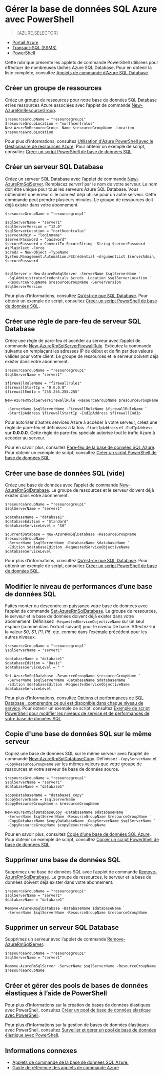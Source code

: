 <properties
	pageTitle="Gérer la base de données SQL Azure avec PowerShell | Microsoft Azure"
	description="Gestion d’Azure SQL Database avec PowerShell."
	services="sql-database"
	documentationCenter=""
	authors="stevestein"
	manager="jhubbard"
	editor="monicar"/>

<tags
	ms.service="sql-database"
	ms.workload="data-management"
	ms.tgt_pltfrm="na"
	ms.devlang="na"
	ms.topic="article"
	ms.date="09/13/2016"
	ms.author="sstein"/>

# Gérer la base de données SQL Azure avec PowerShell


> [AZURE.SELECTOR]
- [Portail Azure](sql-database-manage-portal.md)
- [Transact-SQL (SSMS)](sql-database-manage-azure-ssms.md)
- [PowerShell](sql-database-command-line-tools.md)

Cette rubrique présente les applets de commande PowerShell utilisées pour effectuer de nombreuses tâches Azure SQL Database. Pour en obtenir la liste complète, consultez [Applets de commande d’Azure SQL Database](https://msdn.microsoft.com/library/mt574084.aspx).


## Créer un groupe de ressources

Créez un groupe de ressources pour notre base de données SQL Database et les ressources Azure associées avec l’applet de commande [New-AzureRmResourceGroup](https://msdn.microsoft.com/library/azure/mt759837.aspx).

```
$resourceGroupName = "resourcegroup1"
$resourceGroupLocation = "northcentralus"
New-AzureRmResourceGroup -Name $resourceGroupName -Location $resourceGroupLocation
```

Pour plus d'informations, consultez [Utilisation d'Azure PowerShell avec le Gestionnaire de ressources Azure](../powershell-azure-resource-manager.md). Pour obtenir un exemple de script, consultez [Créer un script PowerShell de base de données SQL](sql-database-get-started-powershell.md#create-a-sql-database-powershell-script).

## Créer un serveur SQL Database

Créez un serveur SQL Database avec l’applet de commande [New-AzureRmSqlServer](https://msdn.microsoft.com/library/azure/mt603715.aspx). Remplacez *server1* par le nom de votre serveur. Le nom doit être unique pour tous les serveurs Azure SQL Database. Vous obtiendrez une erreur si le nom est déjà utilisé pour un autre serveur. Cette commande peut prendre plusieurs minutes. Le groupe de ressources doit déjà exister dans votre abonnement.

```
$resourceGroupName = "resourcegroup1"

$sqlServerName = "server1"
$sqlServerVersion = "12.0"
$sqlServerLocation = "northcentralus"
$serverAdmin = "loginname"
$serverPassword = "password" 
$securePassword = ConvertTo-SecureString –String $serverPassword –AsPlainText -Force
$creds = New-Object –TypeName System.Management.Automation.PSCredential –ArgumentList $serverAdmin, $securePassword
    

$sqlServer = New-AzureRmSqlServer -ServerName $sqlServerName `
 -SqlAdministratorCredentials $creds -Location $sqlServerLocation `
 -ResourceGroupName $resourceGroupName -ServerVersion $sqlServerVersion
```

Pour plus d’informations, consultez [Qu’est-ce que SQL Database](sql-database-technical-overview.md). Pour obtenir un exemple de script, consultez [Créer un script PowerShell de base de données SQL](sql-database-get-started-powershell.md#create-a-sql-database-powershell-script).


## Créer une règle de pare-feu de serveur SQL Database

Créez une règle de pare-feu et accéder au serveur avec l’applet de commande [New-AzureRmSqlServerFirewallRule](https://msdn.microsoft.com/library/azure/mt603860.aspx). Exécutez la commande suivante en remplaçant les adresses IP de début et de fin par des valeurs valides pour votre client. Le groupe de ressources et le serveur doivent déjà exister dans votre abonnement.

```
$resourceGroupName = "resourcegroup1"
$sqlServerName = "server1"

$firewallRuleName = "firewallrule1"
$firewallStartIp = "0.0.0.0"
$firewallEndIp = "255.255.255.255"

New-AzureRmSqlServerFirewallRule -ResourceGroupName $resourceGroupName `
 -ServerName $sqlServerName -FirewallRuleName $firewallRuleName `
 -StartIpAddress $firewallStartIp -EndIpAddress $firewallEndIp
```

Pour autoriser d’autres services Azure à accéder à votre serveur, créez une règle de pare-feu et définissez à la fois `-StartIpAddress` et `-EndIpAddress` sur **0.0.0.0**. Cette règle de pare-feu spéciale autorise tout le trafic Azure à accéder au serveur.

Pour en savoir plus, consultez [Pare-feu de la base de données SQL Azure](https://msdn.microsoft.com/library/azure/ee621782.aspx). Pour obtenir un exemple de script, consultez [Créer un script PowerShell de base de données SQL](sql-database-get-started-powershell.md#create-a-sql-database-powershell-script).


## Créer une base de données SQL (vide)

Créez une base de données avec l’applet de commande [New-AzureRmSqlDatabase](https://msdn.microsoft.com/library/azure/mt619339.aspx). Le groupe de ressources et le serveur doivent déjà exister dans votre abonnement.

```
$resourceGroupName = "resourcegroup1"
$sqlServerName = "server1"

$databaseName = "database1"
$databaseEdition = "Standard"
$databaseServiceLevel = "S0"

$currentDatabase = New-AzureRmSqlDatabase -ResourceGroupName $resourceGroupName `
 -ServerName $sqlServerName -DatabaseName $databaseName `
 -Edition $databaseEdition -RequestedServiceObjectiveName $databaseServiceLevel
```

Pour plus d’informations, consultez [Qu’est-ce que SQL Database](sql-database-technical-overview.md). Pour obtenir un exemple de script, consultez [Créer un script PowerShell de base de données SQL](sql-database-get-started-powershell.md#create-a-sql-database-powershell-script).


## Modifier le niveau de performances d’une base de données SQL

Faites monter ou descendre en puissance votre base de données avec l’applet de commande [Set-AzureRmSqlDatabase](https://msdn.microsoft.com/library/azure/mt619433.aspx). Le groupe de ressources, le serveur et la base de données doivent déjà exister dans votre abonnement. Définissez `-RequestedServiceObjectiveName` sur un seul espace (comme dans l’extrait suivant) pour le niveau De base. Affectez-lui la valeur *S0*, *S1*, *P1*, *P6*, etc. comme dans l’exemple précédent pour les autres niveaux.

```
$resourceGroupName = "resourcegroup1"
$sqlServerName = "server1"

$databaseName = "database1"
$databaseEdition = "Basic"
$databaseServiceLevel = " "

Set-AzureRmSqlDatabase -ResourceGroupName $resourceGroupName `
 -ServerName $sqlServerName -DatabaseName $databaseName `
 -Edition $databaseEdition -RequestedServiceObjectiveName $databaseServiceLevel
```

Pour plus d’informations, consultez [Options et performances de SQL Database : comprendre ce qui est disponible dans chaque niveau de service](sql-database-service-tiers.md). Pour obtenir un exemple de script, consultez [Exemple de script PowerShell pour modifier les niveaux de service et de performances de votre base de données SQL](sql-database-scale-up-powershell.md#sample-powershell-script-to-change-the-service-tier-and-performance-level-of-your-sql-database).

## Copie d'une base de données SQL sur le même serveur

Copiez une base de données SQL sur le même serveur avec l’applet de commande [New-AzureRmSqlDatabaseCopy](https://msdn.microsoft.com/library/azure/mt603644.aspx). Définissez `-CopyServerName` et `-CopyResourceGroupName` sur les mêmes valeurs que votre groupe de ressources et votre serveur de base de données source.

```
$resourceGroupName = "resourcegroup1"
$sqlServerName = "server1"
$databaseName = "database1"

$copyDatabaseName = "database1_copy"
$copyServerName = $sqlServerName
$copyResourceGroupName = $resourceGroupName

New-AzureRmSqlDatabaseCopy -DatabaseName $databaseName `
 -ServerName $sqlServerName -ResourceGroupName $resourceGroupName `
 -CopyDatabaseName $copyDatabaseName -CopyServerName $sqlServerName `
 -CopyResourceGroupName $copyResourceGroupName
```

Pour en savoir plus, consultez [Copie d’une base de données SQL Azure](sql-database-copy.md). Pour obtenir un exemple de script, consultez [Copier un script PowerShell de base de données SQL](sql-database-copy-powershell.md#example-powershell-script).


## Supprimer une base de données SQL

Supprimez une base de données SQL avec l’applet de commande [Remove-AzureRmSqlDatabase](https://msdn.microsoft.com/library/azure/mt619368.aspx). Le groupe de ressources, le serveur et la base de données doivent déjà exister dans votre abonnement.

```
$resourceGroupName = "resourcegroup1"
$sqlServerName = "server1"
$databaseName = "database1"

Remove-AzureRmSqlDatabase -DatabaseName $databaseName `
 -ServerName $sqlServerName -ResourceGroupName $resourceGroupName
```

## Supprimer un serveur SQL Database

Supprimez un serveur avec l’applet de commande [Remove-AzureRmSqlServer](https://msdn.microsoft.com/library/azure/mt603488.aspx).

```
$resourceGroupName = "resourcegroup1"
$sqlServerName = "server1"

Remove-AzureRmSqlServer -ServerName $sqlServerName -ResourceGroupName $resourceGroupName
```

## Créer et gérer des pools de bases de données élastiques à l’aide de PowerShell

Pour plus d’informations sur la création de bases de données élastiques avec PowerShell, consultez [Créer un pool de base de données élastique avec PowerShell](sql-database-elastic-pool-create-powershell.md).

Pour plus d’informations sur la gestion de bases de données élastiques avec PowerShell, consultez [Surveiller et gérer un pool de base de données élastique avec PowerShell](sql-database-elastic-pool-manage-powershell.md).



## Informations connexes

- [Applets de commande de la base de données SQL Azure.](https://msdn.microsoft.com/library/azure/mt574084.aspx)
- [Guide de référence des applets de commande Azure](https://msdn.microsoft.com/library/azure/dn708514.aspx)

<!---HONumber=AcomDC_0914_2016-->